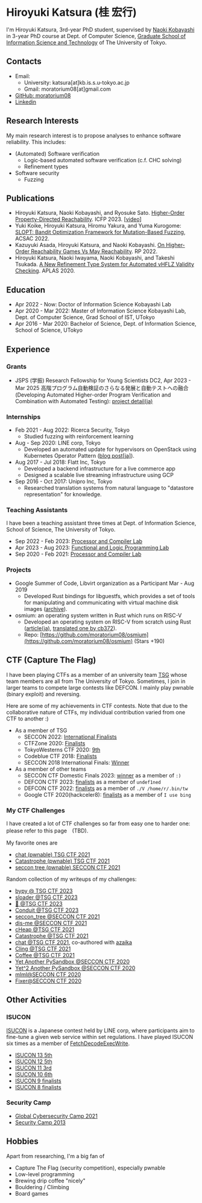 # Hiroyuki Katsura (桂 宏行)

I'm Hiroyuki Katsura, 3rd-year PhD student, supervised by [Naoki Kobayashi](https://www-kb.is.s.u-tokyo.ac.jp/~koba/) in 3-year PhD course at Dept. of Computer Science, [Graduate School of Information Science and Technology](https://www.i.u-tokyo.ac.jp/index_e.shtml) of The University of Tokyo. 

## Contacts

- Email:
  - University: katsura[at]kb.is.s.u-tokyo.ac.jp
  - Gmail: moratorium08[at]gmail.com
- [GitHub: moratorium08](https://github.com/moratorium08)
- [Linkedin](https://www.linkedin.com/in/hiroyuki-katsura-325889134/)

## Research Interests

My main research interest is to propose analyses to enhance software reliability.
This includes:

- (Automated) Software verification
  - Logic-based automated software verification (c.f. CHC solving)
  - Refinement types
- Software security 
  - Fuzzing



## Publications

- Hiroyuki Katsura, Naoki Kobayashi, and Ryosuke Sato. [Higher-Order Property-Directed Reachability](https://doi.org/10.1145/3607831). ICFP 2023. [[video](https://www.youtube.com/watch?v=Pm4Oh_PDe9c)]
- Yuki Koike, Hiroyuki Katsura, Hiromu Yakura, and Yuma Kurogome: [SLOPT: Bandit Optimization Framework for Mutation-Based Fuzzing](https://doi.org/10.1007/978-3-031-19135-0_8), ACSAC 2022.
- Kazuyuki Asada, Hiroyuki Katsura, and Naoki Kobayashi.  [On Higher-Order Reachability Games Vs May Reachability](https://doi.org/10.1007/978-3-031-19135-0_8). RP 2022.
- Hiroyuki Katsura, Naoki Iwayama, Naoki Kobayashi, and Takeshi Tsukada. [A New Refinement Type System for Automated νHFLZ Validity Checking](https://doi.org/10.1007/978-3-030-64437-6_5). APLAS 2020.

## Education

* Apr 2022 - Now: Doctor of Information Science Kobayashi Lab
* Apr 2020 - Mar 2022: Master of Information Science Kobayashi Lab, Dept. of Computer Science, Grad School of IST, UTokyo
* Apr 2016 - Mar 2020: Bachelor of Science, Dept. of Information Science, School of Science, UTokyo

## Experience

### Grants

- JSPS (学振) Research Fellowship for Young Scientists DC2, Apr 2023 - Mar 2025
高階プログラム自動検証のさらなる発展と自動テストへの融合 (Developing Automated Higher-order Program Verification and Combination with Automated Testing): [project detail(ja)](https://research-er.jp/projects/view/1227114)

### Internships

- Feb 2021 - Aug 2022: Ricerca Security, Tokyo
  - Studied fuzzing with reinforcement learning
- Aug - Sep 2020: LINE corp, Tokyo
  - Developed an automated update for hypervisors on OpenStack using Kubernetes Operator Pattern ([blog post[ja]](https://engineering.linecorp.com/ja/blog/internship-report20-hypervisor-update-system-with-kubernetes)).
- Aug 2017 - Jul 2018: Flatt Inc, Tokyo
  - Developed a backend infrastructure for a live commerce app
  - Designed a scalable live streaming infrastructure using GCP
- Sep 2016 - Oct 2017: Unipro Inc, Tokyo
  - Researched translation systems from natural language to "datastore representation" for knowledge.

### Teaching Assistants

I have been a teaching assistant three times at Dept. of Information Science, School of Science, The University of Tokyo.

- Sep 2022 - Feb 2023: [Processor and Compiler Lab](https://www.is.s.u-tokyo.ac.jp/en/student/lecture/)
- Apr 2023 - Aug 2023: [Functional and Logic Programming Lab](https://catalog.he.u-tokyo.ac.jp/detail?code=0510031&year=2023)
- Sep 2020 - Feb 2021: [Processor and Compiler Lab](https://www.is.s.u-tokyo.ac.jp/en/student/lecture/)

### Projects

- Google Summer of Code, Libvirt organization as a  Participant Mar - Aug 2019
  - Developed Rust bindings for libguestfs, which provides a set of tools for manipulating and communicating with virtual machine disk images ([archive](https://summerofcode.withgoogle.com/archive/2019/projects/5735547409006592/)).
- osmium: an operating system written in Rust which runs on RISC-V
  - Developed an operating system on RISC-V from scratch using Rust ([article(ja)](https://moraprogramming.hateblo.jp/entry/2019/03/17/165802), [translated one by cb372](https://gist.github.com/cb372/5f6bf16ca0682541260ae52fc11ea3bb)).
  - Repo: [https://github.com/moratorium08/osmium](https://github.com/moratorium08/osmium) (Stars +190)


## CTF (Capture The Flag)

I have been playing CTFs as a member of an university team [TSG](https://ctftime.org/team/16088) whose team members are all from The University of Tokyo.
Sometimes, I join in larger teams to compete large contests like DEFCON. I mainly play pwnable (binary exploit) and reversing.

Here are some of my achievements in CTF contests. Note that due to the collaborative nature of CTFs, my individual contribution varied from one CTF to another :)

- As a member of TSG
  - SECCON 2022: [International Finalists](https://ctftime.org/event/1864/)
  - CTFZone 2020: [Finalists](https://ctftime.org/event/967)
  - TokyoWesterns CTF 2020: [9th](https://ctftime.org/event/1086)
  - Codeblue CTF 2018: [Finalists](https://ctftime.org/event/670)
  - SECCON 2018 International Finals: [Winner](https://2018.seccon.jp/2019/01/final-result-of-seccon-ctf-2018.html)
- As a member of other teams
  - SECCON CTF Domestic Finals 2023: [winner](https://ctftime.org/event/2160) as a member of `:)`
  - DEFCON CTF 2023: [finalists](https://ctftime.org/event/2078/) as a member of `undef1ned`
  - DEFCON CTF 2022: [finalists](https://ctftime.org/event/1662/) as a member of `./V /home/r/.bin/tw`
  - Google CTF 2020(hackceler8): [finalists](https://capturetheflag.withgoogle.com/hackceler8#matches) as a member of `I use bing`

### My CTF Challenges

I have created a lot of CTF challenges so far from easy one to harder one: please refer to this page　(TBD).

My favorite ones are

- [chat (pwnable) TSG CTF 2021](https://github.com/tsg-ut/tsgctf2021/tree/main/pwn/chat)
- [Catastrophe (pwnable) TSG CTF 2021](https://github.com/tsg-ut/tsgctf2021/tree/main/pwn/catastrophe)
- [seccon tree (pwnable) SECCON CTF 2021](https://github.com/SECCON/SECCON2021_online_CTF/tree/main/pwnable/seccon_tree)


Random collection of my writeups of my challenges:

- [bypy @ TSG CTF 2023](https://github.com/moratorium08/ctf_writeups/tree/master/2023/TSG_CTF_2023)
- [sloader @TSG CTF 2023](https://github.com/moratorium08/ctf_writeups/tree/master/2023/TSG_CTF_2023)
- [👻 @TSG CTF 2023](https://github.com/moratorium08/ctf_writeups/tree/master/2023/TSG_CTF_2023)
- [Conduit @TSG CTF 2023](https://github.com/moratorium08/ctf_writeups/tree/master/2023/TSG_CTF_2023)
- [seccon_tree @SECCON CTF 2021](https://hackmd.io/@moratorium08/HJHkkJfct)
- [dis-me @SECCON CTF 2021](https://hackmd.io/@moratorium08/SJNZwf75F)
- [cHeap @TSG CTF 2021](https://hackmd.io/@moratorium08/BJ3j8-wNK)
- [Catastrophe @TSG CTF 2021](https://hackmd.io/@moratorium08/S161A2LNt)
- [chat @TSG CTF 2021](https://hackmd.io/@moratorium08/Sk7puL84Y), co-authored with [azaika](https://twitter.com/azaika_)
- [Cling @TSG CTF 2021](https://hackmd.io/@moratorium08/S1ig4xwVF)
- [Coffee @TSG CTF 2021](https://hackmd.io/@moratorium08/ryMcaePVY)
- [Yet Another PySandbox @SECCON CTF 2020](https://moraprogramming.hateblo.jp/entry/2020/10/14/185946)
- [Yet^2 Another PySandbox @SECCON CTF 2020](https://moraprogramming.hateblo.jp/entry/2020/10/14/185946)
- [mlml@SECCON CTF 2020](https://moraprogramming.hateblo.jp/entry/2020/10/14/185946)
- [Fixer@SECCON CTF 2020](https://moraprogramming.hateblo.jp/entry/2020/10/14/185946)


## Other Activities

### ISUCON

[ISUCON](https://isucon.net/) is a Japanese contest held by LINE corp, where participants aim to fine-tune a given web service within set regulations.
I have played ISUCON six times as a member of [FetchDecodeExecWrite](https://github.com/FetchDecodeExecWrite).

- [ISUCON 13 5th](https://isucon.net/archives/57993937.html)
- [ISUCON 12 5th](https://isucon.net/archives/56923294.html)
- [ISUCON 11 3rd](https://isucon.net/archives/56098785.html)
- [ISUCON 10 6th](https://isucon.net/archives/55076348.html)
- [ISUCON 9 finalists](https://isucon.net/archives/53789925.html)
- [ISUCON 8 finalists](https://isucon.net/archives/52459414.html)

### Security Camp

- [Global Cybersecurity Camp 2021](https://gcc.ac/gcc_2021/)
- [Security Camp 2013](https://www.ipa.go.jp/en/about/it-talents/security-camp.html)

## Hobbies

Apart from researching, I'm a big fan of
- Capture The Flag (security competition), especially pwnable
- Low-level programming
- Brewing drip coffee "nicely"
- Bouldering / Climbing
- Board games
